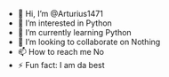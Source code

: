 - 👋 Hi, I’m @Arturius1471
- 👀 I’m interested in Python
- 🌱 I’m currently learning Python
- 💞️ I’m looking to collaborate on Nothing
- 📫 How to reach me No
- ⚡ Fun fact: I am da best

<!---
Arturius1471/Arturius1471 is a ✨ special ✨ repository because its `README.md` (this file) appears on your GitHub profile.
You can click the Preview link to take a look at your changes.
--->
